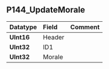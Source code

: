 ## P144\_UpdateMorale ##
| **Datatype** | **Field** | **Comment** |
|:-------------|:----------|:------------|
| **UInt16**   | Header    |             |
| **UInt32**   | ID1       |             |
| **UInt32**   | Morale    |             |